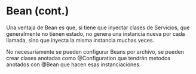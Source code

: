 # Bean (cont.)

Una ventaja de Bean es que, si tiene que inyectar clases de Servicios, que generalmente no tienen estado, no genera una instancia nueva por cada llamada, sino que inyecta la misma instancia muchas veces.

No necesariamente se pueden configurar Beans por archivo, se pueden crear clases anotadas como @Configuration que tendrán metodos anotados con @Bean que hacen esas instanciaciones.